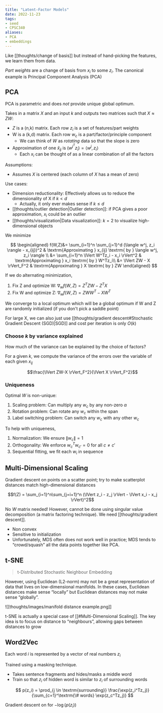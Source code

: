 ```yaml
---
title: "Latent-Factor Models"
date: 2022-11-23
tags:
- seed
- CPSC340
aliases:
- PCA
- embeddings
---
```


Like [[thoughts/change of basis]] but instead of hand-picking the features, we learn them from data.

*Part weights* are a change of basis from $x_i$ to some $z_i$. The canonical example is Principal Component Analysis (PCA)

## PCA
PCA is parametric and does *not* provide unique global optimum. 

Takes in a matrix $X$ and an input $k$ and outputs two matrices such that $X \approx ZW$:
- $Z$ is a (n,k) matrix. Each row $z_i$ is a set of features/part weights
- W is a (k,d) matrix. Each row $w_c$ is a part/factor/principle component
	- We can think of $W$ as *rotating* data so that the slope is zero
- Approximation of one $\hat x_{ij}$ is $(w^{j^T}z_i) = \langle w^j, z_i \rangle$
	- Each $x_i$ can be thought of as a linear combination of all the factors

Assumptions:
- Assumes $X$ is centered (each column of $X$ has a mean of zero)

Use cases:
- Dimension reductionality: Effectively allows us to reduce the dimensionality of X if $k < d$
	- Actually, it only ever makes sense if $k \leq d$
- [[thoughts/outlier detection|Outlier detection]]: if PCA gives a poor approximation, $x_i$ could be an outlier
- [[thoughts/visualization|Data visualization]]: $k=2$ to visualize high-dimensional objects

We minimize

$$
\begin{aligned}
f(W,Z)&= \sum_{i=1}^n \sum_{j=1}^d (\langle w^j, z_i \rangle - x_{ij})^2 & \textrm{Approximating } x_{ij} \textrm{ by } \langle w^j, z_i \rangle \\
&= \sum_{i=1}^n \lVert W^Tz_i - x_i \rVert^2 & \textrm{Approximating } x_i \textrm{ by } W^Tz_i\\
&= \lVert ZW - X \rVert_F^2 & \textrm{Approximating } X \textrm{ by } ZW
\end{aligned}
$$

If we do alternating minimization,
1. Fix Z and optimize W: $\nabla_wf(W,Z)=Z^TZW-Z^TX$
2. Fix W and optimize Z: $\nabla_wf(W,Z)=ZWW^T-XW^T$

We converge to a local optimum which will be a global optimum if W and Z are randomly initialized (if you don't pick a saddle point)

For large X, we can also just use [[thoughts/gradient descent#Stochastic Gradient Descent (SGD)|SGD]] and cost per iteration is only $O(k)$

### Choose $k$ by variance explained
How much of the variance can be explained by the choice of factors?

For a given $k$, we compute the variance of the errors over the variable of each given $x_{ij}$

$$\frac{\lVert ZW-X \rVert_F^2}{\lVert X \rVert_F^2}$$
### Uniqueness
Optimal $W$ is non-unique:
1. Scaling problem: Can multiply any $w_c$ by any non-zero $\alpha$
2. Rotation problem: Can rotate any $w_c$ within the span
3. Label switching problem: Can switch any $w_c$ with any other $w_c$

To help with uniqueness,
1. Normalization: We ensure $\lVert w_c \rVert = 1$
2. Orthogonality: We enforce $w_c^Tw_{c'}=0$ for all $c \neq c'$
3. Sequential fitting, we fit each $w_i$ in sequence

## Multi-Dimensional Scaling
Gradient descent on points on a scatter point; try to make scatterplot distances match high-dimensional distances

$$f(Z) = \sum_{i=1}^n\sum_{j=i+1}^n (\lVert z_i - z_j \rVert - \lVert x_i - x_j \rVert)^2$$

No $W$ matrix needed! However, cannot be done using singular value decomposition (a matrix factoring technique). We need [[thoughts/gradient descent]].

- Non convex
- Sensitive to initialization
- Unfortunately, MDS often does not work well in practice; MDS tends to “crowd/squash” all the data points together like PCA.

## t-SNE
> t-Distributed Stochastic Neighbour Embedding

However, using Euclidean (L2-norm) may not be a great representation of data that lives on low-dimensional manifolds. In these cases, Euclidean distances make sense “locally” but Euclidean distances may not make sense “globally”.

![[thoughts/images/manifold distance example.png]]

t-SNE is actually a special case of [[#Multi-Dimensional Scaling]]. The key idea is to focus on distance to “neighbours”, allowing gaps between distances to grow

## Word2Vec
Each word $i$ is represented by a vector of real numbers $z_i$

Trained using a masking technique.
- Takes sentence fragments and hides/masks a middle word
- Train so that $z_i$ of hidden word is similar to $z_i$ of surrounding words

$$
p(z_i) = \prod_{j \in \textrm{surrounding}} \frac{\exp(z_i^Tz_j)}{\sum_{c=1}^\textrm{\# words} \exp(z_c^Tz_j)}
$$

Gradient descent on for $-\log(p(z_i))$